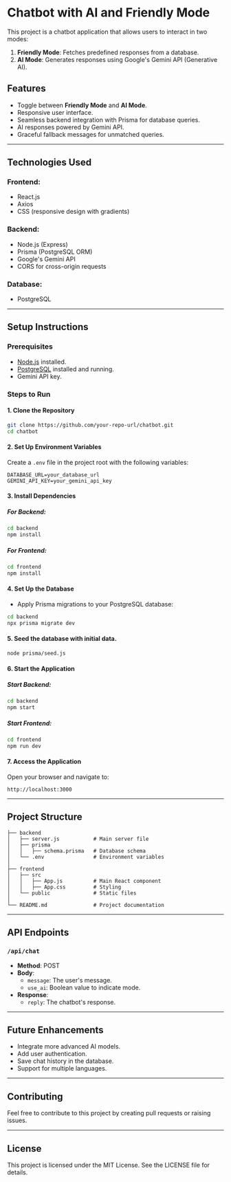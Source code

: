 # Chatbot with AI and Friendly Mode

This project is a chatbot application that allows users to interact in two modes:
1. **Friendly Mode**: Fetches predefined responses from a database.
2. **AI Mode**: Generates responses using Google's Gemini API (Generative AI).

## Features
- Toggle between **Friendly Mode** and **AI Mode**.
- Responsive user interface.
- Seamless backend integration with Prisma for database queries.
- AI responses powered by Gemini API.
- Graceful fallback messages for unmatched queries.

---

## Technologies Used

### Frontend:
- React.js
- Axios
- CSS (responsive design with gradients)

### Backend:
- Node.js (Express)
- Prisma (PostgreSQL ORM)
- Google's Gemini API
- CORS for cross-origin requests

### Database:
- PostgreSQL

---

## Setup Instructions

### Prerequisites
- [Node.js](https://nodejs.org/) installed.
- [PostgreSQL](https://www.postgresql.org/) installed and running.
- Gemini API key.

### Steps to Run

#### 1. Clone the Repository
```bash
git clone https://github.com/your-repo-url/chatbot.git
cd chatbot
```

#### 2. Set Up Environment Variables
Create a `.env` file in the project root with the following variables:
```env
DATABASE_URL=your_database_url
GEMINI_API_KEY=your_gemini_api_key
```

#### 3. Install Dependencies
##### For Backend:
```bash
cd backend
npm install
```
##### For Frontend:
```bash
cd frontend
npm install
```

#### 4. Set Up the Database
- Apply Prisma migrations to your PostgreSQL database:
```bash
cd backend
npx prisma migrate dev
```
#### 5. Seed the database with initial data.
```bash
node prisma/seed.js  
```

#### 6. Start the Application
##### Start Backend:
```bash
cd backend
npm start
```
##### Start Frontend:
```bash
cd frontend
npm run dev
```

#### 7. Access the Application
Open your browser and navigate to:
```
http://localhost:3000
```

---

## Project Structure
```
├── backend
│   ├── server.js           # Main server file
│   ├── prisma
│   │   ├── schema.prisma   # Database schema
│   └── .env                # Environment variables
│
├── frontend
│   ├── src
│   │   ├── App.js          # Main React component
│   │   ├── App.css         # Styling
│   └── public              # Static files
│
└── README.md               # Project documentation
```

---

## API Endpoints

### `/api/chat`
- **Method**: POST
- **Body**:
  - `message`: The user's message.
  - `use_ai`: Boolean value to indicate mode.
- **Response**:
  - `reply`: The chatbot's response.

---

## Future Enhancements
- Integrate more advanced AI models.
- Add user authentication.
- Save chat history in the database.
- Support for multiple languages.

---

## Contributing
Feel free to contribute to this project by creating pull requests or raising issues.

---

## License
This project is licensed under the MIT License. See the LICENSE file for details.

